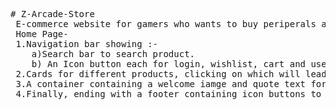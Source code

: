 <pre># Z-Arcade-Store
 E-commerce website for gamers who wants to buy periperals and more.
 Home Page-
 1.Navigation bar showing :-
    a)Search bar to search product.
    b) An Icon button each for login, wishlist, cart and user information.
 2.Cards for different products, clicking on which will lead you to the product listing page.
 3.A container containing a welcome iamge and quote text for some presence.
 4.Finally, ending with a footer containing icon buttons to move towards social media handels, and a made by text for developer.
</pre>